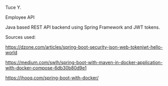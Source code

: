 Tuce Y.

Employee API

Java based REST API backend using Spring Framework and JWT tokens.

Sources used:

https://dzone.com/articles/spring-boot-security-json-web-tokenjwt-hello-world

https://medium.com/swlh/spring-boot-with-maven-in-docker-application-with-docker-compose-6db30b80d9e1

https://jhooq.com/spring-boot-with-docker/